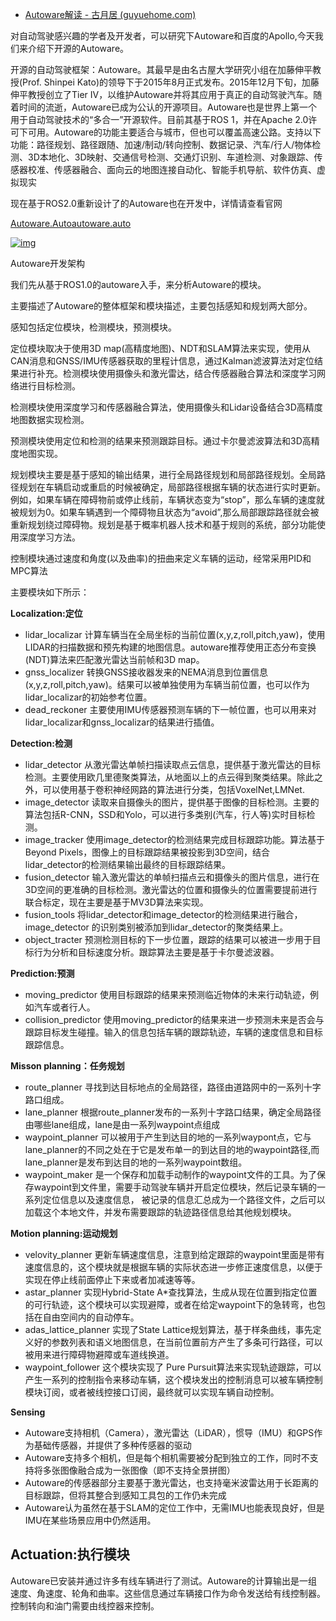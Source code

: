 - [Autoware解读 - 古月居 (guyuehome.com)](https://www.guyuehome.com/36811)

对自动驾驶感兴趣的学者及开发者，可以研究下Autoware和百度的Apollo,今天我们来介绍下开源的Autoware。

开源的自动驾驶框架：Autoware。其最早是由名古屋大学研究小组在加藤伸平教授(Prof. Shinpei Kato)的领导下于2015年8月正式发布。2015年12月下旬，加藤伸平教授创立了Tier IV，以维护Autoware并将其应用于真正的自动驾驶汽车。随着时间的流逝，Autoware已成为公认的开源项目。Autoware也是世界上第一个用于自动驾驶技术的“多合一”开源软件。目前其基于ROS 1，并在Apache 2.0许可下可用。Autoware的功能主要适合与城市，但也可以覆盖高速公路。支持以下功能：路径规划、路径跟随、加速/制动/转向控制、数据记录、汽车/行人/物体检测、3D本地化、3D映射、交通信号检测、交通灯识别、车道检测、对象跟踪、传感器校准、传感器融合、面向云的地图连接自动化、智能手机导航、软件仿真、虚拟现实

现在基于ROS2.0重新设计了的Autoware也在开发中，详情请查看官网

[Autoware.Autoautoware.auto](https://link.zhihu.com/?target=http%3A//autoware.auto)

[![img](https://pic3.zhimg.com/80/v2-32e1d460c8017102a3a28450db3c95ae_720w.jpg)](https://pic3.zhimg.com/80/v2-32e1d460c8017102a3a28450db3c95ae_720w.jpg)

Autoware开发架构

我们先从基于ROS1.0的autoware入手，来分析Autoware的模块。

主要描述了Autoware的整体框架和模块描述，主要包括感知和规划两大部分。

感知包括定位模块，检测模块，预测模块。

定位模块取决于使用3D map(高精度地图)、NDT和SLAM算法来实现，使用从CAN消息和GNSS/IMU传感器获取的里程计信息，通过Kalman滤波算法对定位结果进行补充。检测模块使用摄像头和激光雷达，结合传感器融合算法和深度学习网络进行目标检测。

检测模块使用深度学习和传感器融合算法，使用摄像头和Lidar设备结合3D高精度地图数据实现检测。

预测模块使用定位和检测的结果来预测跟踪目标。通过卡尔曼滤波算法和3D高精度地图实现。

规划模块主要是基于感知的输出结果，进行全局路径规划和局部路径规划。全局路径规划在车辆启动或重启的时候被确定，局部路径根据车辆的状态进行实时更新。例如，如果车辆在障碍物前或停止线前，车辆状态变为“stop”，那么车辆的速度就被规划为0。如果车辆遇到一个障碍物且状态为“avoid”,那么局部跟踪路径就会被重新规划绕过障碍物。规划是基于概率机器人技术和基于规则的系统，部分功能使用深度学习方法。

控制模块通过速度和角度(以及曲率)的扭曲来定义车辆的运动，经常采用PID和MPC算法

主要模块如下所示：

**Localization:定位**

- lidar_localizar 计算车辆当在全局坐标的当前位置(x,y,z,roll,pitch,yaw)，使用LIDAR的扫描数据和预先构建的地图信息。autoware推荐使用正态分布变换(NDT)算法来匹配激光雷达当前帧和3D map。
- gnss_localizer 转换GNSS接收器发来的NEMA消息到位置信息(x,y,z,roll,pitch,yaw)。结果可以被单独使用为车辆当前位置，也可以作为lidar_localizar的初始参考位置。
- dead_reckoner 主要使用IMU传感器预测车辆的下一帧位置，也可以用来对lidar_localizar和gnss_localizar的结果进行插值。

**Detection:检测**

- lidar_detector 从激光雷达单帧扫描读取点云信息，提供基于激光雷达的目标检测。主要使用欧几里德聚类算法，从地面以上的点云得到聚类结果。除此之外，可以使用基于卷积神经网路的算法进行分类，包括VoxelNet,LMNet.
- image_detector 读取来自摄像头的图片，提供基于图像的目标检测。主要的算法包括R-CNN，SSD和Yolo，可以进行多类别(汽车，行人等)实时目标检测。
- image_tracker 使用image_detector的检测结果完成目标跟踪功能。算法基于Beyond Pixels，图像上的目标跟踪结果被投影到3D空间，结合lidar_detector的检测结果输出最终的目标跟踪结果。
- fusion_detector 输入激光雷达的单帧扫描点云和摄像头的图片信息，进行在3D空间的更准确的目标检测。激光雷达的位置和摄像头的位置需要提前进行联合标定，现在主要是基于MV3D算法来实现。
- fusion_tools 将lidar_detector和image_detector的检测结果进行融合，image_detector 的识别类别被添加到lidar_detector的聚类结果上。
- object_tracter 预测检测目标的下一步位置，跟踪的结果可以被进一步用于目标行为分析和目标速度分析。跟踪算法主要是基于卡尔曼滤波器。

**Prediction:预测**

- moving_predictor 使用目标跟踪的结果来预测临近物体的未来行动轨迹，例如汽车或者行人。
- collision_predictor 使用moving_predictor的结果来进一步预测未来是否会与跟踪目标发生碰撞。输入的信息包括车辆的跟踪轨迹，车辆的速度信息和目标跟踪信息。

**Misson planning：任务规划**

- route_planner 寻找到达目标地点的全局路径，路径由道路网中的一系列十字路口组成。
- lane_planner 根据route_planner发布的一系列十字路口结果，确定全局路径由哪些lane组成，lane是由一系列waypoint点组成
- waypoint_planner 可以被用于产生到达目的地的一系列waypont点，它与lane_planner的不同之处在于它是发布单一的到达目的地的waypoint路径,而lane_planner是发布到达目的地的一系列waypoint数组。
- waypoint_maker 是一个保存和加载手动制作的waypoint文件的工具。为了保存waypoint到文件里，需要手动驾驶车辆并开启定位模块，然后记录车辆的一系列定位信息以及速度信息， 被记录的信息汇总成为一个路径文件，之后可以加载这个本地文件，并发布需要跟踪的轨迹路径信息给其他规划模块。

**Motion planning:运动规划**

- velovity_planner 更新车辆速度信息，注意到给定跟踪的waypoint里面是带有速度信息的，这个模块就是根据车辆的实际状态进一步修正速度信息，以便于实现在停止线前面停止下来或者加减速等等。
- astar_planner 实现Hybrid-State A*查找算法，生成从现在位置到指定位置的可行轨迹，这个模块可以实现避障，或者在给定waypoint下的急转弯，也包括在自由空间内的自动停车。
- adas_lattice_planner 实现了State Lattice规划算法，基于样条曲线，事先定义好的参数列表和语义地图信息，在当前位置前方产生了多条可行路径，可以被用来进行障碍物避障或车道线换道。
- waypoint_follower 这个模块实现了 Pure Pursuit算法来实现轨迹跟踪，可以产生一系列的控制指令来移动车辆，这个模块发出的控制消息可以被车辆控制模块订阅，或者被线控接口订阅，最终就可以实现车辆自动控制。

**Sensing**

- Autoware支持相机（Camera），激光雷达（LiDAR），惯导（IMU）和GPS作为基础传感器，并提供了多种传感器的驱动
- Autoware支持多个相机，但是每个相机需要被分配到独立的工作，同时不支持将多张图像融合成为一张图像（即不支持全景拼图）
- Autoware的传感器部分主要基于激光雷达，也支持毫米波雷达用于长距离的目标跟踪，但将其整合到感知工具包的工作仍未完成
- Autoware认为虽然在基于SLAM的定位工作中，无需IMU也能表现良好，但是IMU在某些场景应用中仍然适用。

## Actuation:执行模块

Autoware已安装并通过许多有线车辆进行了测试。Autoware的计算输出是一组速度、角速度、轮角和曲率。这些信息通过车辆接口作为命令发送给有线控制器。控制转向和油门需要由线控器来控制。
